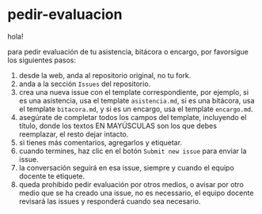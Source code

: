 # pedir-evaluacion

hola!

para pedir evaluación de tu asistencia, bitácora o encargo, por favorsigue los siguientes pasos:

1. desde la web, anda al repositorio original, no tu fork.
2. anda a la sección `Issues` del repositorio.
3. crea una nueva issue con el template correspondiente, por ejemplo, si es una asistencia, usa el template `asistencia.md`, si es una bitácora, usa el template `bitacora.md`, y si es un encargo, usa el template `encargo.md`.
4. asegúrate de completar todos los campos del template, incluyendo el título, donde los textos EN MAYÚSCULAS son los que debes reemplazar, el resto dejar intacto.
5. si tienes más comentarios, agregarlos y etiquetar.
6. cuando termines, haz clic en el botón `Submit new issue` para enviar la issue.
7. la conversación seguirá en esa issue, siempre y cuando el equipo docente te etiquete.
8. queda prohibido pedir evaluación por otros medios, o avisar por otro medio que se ha creado una issue, no es necessario, el equipo docente revisará las issues y responderá cuando sea necesario.

